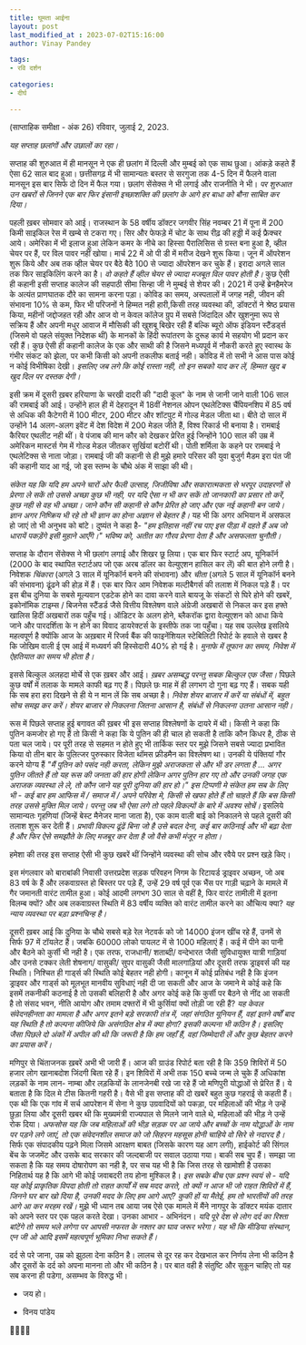 ```yaml
---
title: घूमता आईना
layout: post
last_modified_at : 2023-07-02T15:16:00
author: Vinay Pandey

tags:
- रवि दर्शन

categories:
- दीर्घ

---
```


(साप्ताहिक समीक्षा - अंक 26)
रविवार, जुलाई 2, 2023.

*यह सप्ताह छलांगों और उछालों का रहा।* 

सप्ताह की शुरुआत में ही मानसून ने एक ही छलांग में दिल्ली और मुम्बई को एक साथ छुआ। आंकड़े कहते हैं ऐसा 62 साल बाद हुआ। छत्तीसगढ़ में भी सामान्यतः बस्तर से सरगुजा तक 4-5 दिन में फैलने वाला मानसून इस बार सिर्फ दो दिन में फैल गया। छलांग सेंसेक्स ने भी लगाई और राजनीति ने भी। *पर शुरुआत उन खबरों से जिनने एक बार फिर इंसानी इच्छाशक्ति की छलांग के आगे हर बाधा को बौना साबित कर दिया।* 

पहली ख़बर सोमवार को आई। राजस्थान के 58 वर्षीय डॉक्टर जगवीर सिंह नवम्बर 21 में पूना में 200 किमी साइकिल रेस में खम्बे से टकरा गए। सिर और फेफड़े में चोट के साथ रीढ़ की हड्डी में कई फ्रैक्चर आये। अमेरिका में भी इलाज हुआ लेकिन कमर के नीचे का हिस्सा पैरालिसिस से ग्रस्त बना हुआ है, व्हील चेयर पर हैं, पर विल पावर नहीं खोया। मार्च 22 में ओ पी डी में मरीज देखने शुरू किया। जून में ऑपरेशन शुरू किये और अब तक व्हील चेयर पर बैठे बैठे 100 से ज्यादा ऑपरेशन कर चुके हैं। इरादा अगले साल तक फिर साइकिलिंग करने का है। *वो कहते हैं व्हील चेयर से ज्यादा मजबूत विल पावर होती है।* कुछ ऐसी ही कहानी इसी सप्ताह कालेज की सहपाठी सीमा सिन्हा जी ने मुम्बई से शेयर की। 2021 में उन्हें ब्रेनहैमरेज के अत्यंत प्राणघातक दौरे का सामना करना पड़ा। कोविड का समय, अस्पतालों में जगह नही, जीवन की संभावना 10% से कम, फिर भी परिजनों ने हिम्मत नही हारी,किसी तरह व्यवस्था की, डॉक्टरों ने श्रेष्ठ प्रयास किया, महीनों जद्दोजहत रही और आज वो न केवल कॉलेज ग्रुप में सबसे जिंदादिल और खुशनुमा रूप से सक्रिय हैं और अपनी मधुर आवाज में मौसिकी की खुशबू बिखेर रही हैं बल्कि ब्यूरो ऑफ इंडियन स्टैंडर्ड्स (जिसमे वो पहले संयुक्त निदेशक थीं) के मानकों के हिंदी रूपांतरण के दुरूह कार्य मे सहयोग भी प्रदान कर रही हैं। कुछ ऐसी ही कहानी कालेज के एक और साथी की है जिसने मध्यपूर्व में नौकरी करते हुए स्वास्थ के गंभीर संकट को झेला, पर कभी किसी को अपनी तकलीफ बताई नही। कोविड में तो सभी ने आस पास कोई न कोई विभीषिका देखी। *इसलिए जब लगे कि कोई रास्ता नही, तो इन सबको याद कर लें, हिम्मत खुद ब खुद दिल पर दस्तक देगी।*

इसी क्रम में दूसरी ख़बर हरियाणा के चरखी दादरी की "दादी कूल" के नाम से जानी जाने वाली 106 साल की रामबाई की आई। उन्होंने हाल ही में देहरादून में 18वीं नेशनल ओपन एथलेटिक्स चैंपियनशिप में 85 वर्ष से अधिक की कैटेगरी में 100 मीटर, 200 मीटर और शॉटपुट में गोल्ड मेडल जीता था। बीते दो साल में उन्होंने 14 अलग-अलग इवेंट में देश विदेश में 200 मेडल जीते हैं, विश्व रिकार्ड भी बनाया है। रामबाई कैरियर एथलीट नही थीं। वे पंजाब की मान कौर को देखकर प्रेरित हुई जिन्होंने 100 साल की उम्र में अमेरिकन मास्टर्स गेम में गोल्ड मेडल जीतकर सुर्खियां बटोरीं थी। पोती शर्मिला के कहने पर रामबाई ने एथलेटिक्स से नाता जोड़ा। रामबाई जी की कहानी से ही मुझे हमारे परिसर की युवा बुजुर्ग मैडम इरा पंत जी की कहानी याद आ गई, जो इस स्तम्भ के चौथे अंक में साझा की थी। 

*संकेत यह कि यदि हम अपने चारों ओर फैली उत्साह, जिजीविषा और सकारात्मकता से भरपूर उदाहरणों से प्रेरणा ले सकें तो उससे अच्छा कुछ भी नही, पर यदि ऐसा न भी कर सकें तो जानकारी का प्रसार तो करें, कुछ नही से वह भी अच्छा। जाने कौन सी कहानी से कौन प्रेरित हो जाए और एक नई कहानी बन जाये। ज्ञान अगर निष्क्रिय भी रहे तो भी ज्ञान का होना अज्ञान से बेहतर है।* यह भी कि अगर अभियान में असफल हो जाएं तो भी अनुभव को बांटे।  दुष्यंत ने कहा है-
_"हम इतिहास नहीं रच पाए इस पीड़ा में दहते हैं_
_अब जो धारायें पकड़ेंगे इसी मुहाने आएँगे।"_
*भविष्य को, अतीत का गौरव प्रेरणा देता है और असफलता चुनौती।*

सप्ताह के दौरान सेंसेक्स ने भी छलांग लगाई और शिखर छू लिया। एक बार फिर स्टार्ट अप, यूनिकॉर्न (2000 के बाद स्थापित स्टार्टअप जो एक अरब डॉलर का वेल्युएशन हासिल कर लें) की बात होने लगी है।  निवेशक  *चिंकारा* (अगले 3 साल में यूनिकॉर्न बनने की संभावना) और *चीता* (अगले 5 साल में यूनिकॉर्न बनने की संभावना) ढूंढने की होड़ में हैं। एक बार फिर आम निवेशक मल्टीबैगर्स की तलाश में निकल पड़े हैं। पर इस बीच दुनिया के सबसे मूल्यवान एडटेक होने का दावा करने वाले बायजू के संकटों से घिरे होने की खबरें, इकोनॉमिक टाइम्स / बिजनेस स्टैंडर्ड जैसे वित्तीय विश्लेषण वाले अंग्रेजी अखबारों से निकल कर इस हफ्ते खालिस हिदीं अखबारों तक पहुँच गई। ऑडिटर के अलग होने, ब्लैकरॉक द्वारा वेल्युएशन को आधा किये जाने और  पारदर्शिता के न होने का विवाद डायरेक्टर्स के इस्तीफे तक जा पहुँचा। यह सब उल्लेख इसलिये महत्वपूर्ण है क्योंकि आज के अख़बार में रिजर्व बैंक की फाइनेंशियल स्टेबिलिटी रिपोर्ट के हवाले से खबर है कि जोखिम वाली ई एम आई में मध्यवर्ग की हिस्सेदारी 40% हो गई है। *मुनाफे में तूफान का समय, निवेश में ऐहतियात का समय भी होता है।*

इससे बिल्कुल अलहदा मोर्चे से एक ख़बर और आई। *ख़बर असम्बद्ध परन्तु सबक बिल्कुल एक जैसा।* पिछले कुछ वर्षों में तलाक के मामले काफी बढ़ गए हैं। पिछले छः माह में ही लगभग दो गुना बढ़ गए हैं। सबक यही कि सब हरा हरा दिखने से ही ये न मान लें कि सब अच्छा है। *निवेश शेयर बाजार में करें या संबंधों में, बहुत सोच समझ कर करें। शेयर बाजार से निकलना जितना आसान है, संबंधों से निकलना उतना आसान नही।*

रूस में पिछले सप्ताह हुई बगावत की ख़बर भी इस सप्ताह विश्लेषणों के दायरे में थी। किसी ने कहा कि पुतिन कमजोर हो गए हैं तो किसी ने कहा कि ये पुतिन की ही चाल हो सकती है ताकि कौन किधर है, ठीक से पता चल जाये। पर पूरी तरह से सहमत न होते हुए भी तार्किक स्तर पर मुझे जिसने सबसे ज्यादा प्रभावित किया वो तीन बार के पुलित्जर पुरुस्कार विजेता थॉमस फ्रीडमैन का विश्लेषण था। उनकी ये पंक्तियां गौर करने योग्य हैं  _"मैं पुतिन को पसंद नही करता, लेकिन मुझे अराजकता से और भी डर लगता है ... अगर पुतिन जीतते हैं तो यह रूस की जनता की हार होगी लेकिन अगर पुतिन हार गए तो और उनकी जगह एक अराजक व्यवस्था ले ले, तो कौन जाने यह पूरी दुनिया की हार हो।"_ 
*इस टिप्पणी मे संकेत हम सब के लिए भी - कई बार हम आफिस में / समाज में / अपने परिवेश मे, किसी से खफा होते हैं तो चाहते हैं कि बस किसी तरह उससे मुक्ति मिल जाये। परन्तु जब भी ऐसा लगे तो पहले विकल्पों के बारे में अवश्य सोचें।* इसलिये सामान्यतः गृहणियां (जिन्हें बेस्ट मैनेजर माना जाता है), एक काम वाली बाई को निकालने से पहले दूसरी की तलाश शुरू कर देती हैं। *प्रभावी विकल्प ढूंढें बिना जो है उसे बदल देना, कई बार कठिनाई और भी बढ़ा देता है और फिर ऐसे समझौते के लिए मजबूर कर देता है जो वैसे कभी मंजूर न होता।*
 
हमेशा की तरह इस सप्ताह ऐसी भी कुछ खबरें थीं जिन्होंने व्यवस्था की सोच और रवैये पर प्रश्न खड़े किए। 

इस मंगलवार को बाराबांकी निवासी उत्तरप्रदेश सड़क परिवहन निगम के रिटायर्ड ड्राइवर अच्छन, जो अब 83 वर्ष के हैं और लकवाग्रस्त हो बिस्तर पर पड़े हैं, उन्हें 29 वर्ष पूर्व एक भैंस पर गाड़ी चढ़ाने के मामले में गैर जमानती वारंट तामील हुआ। कोई आदमी लगभग 30 साल से वहीं है, फिर वारंट तामीली में इतना विलम्ब क्यों? और अब लकवाग्रस्त स्थिति में 83 वर्षीय व्यक्ति को वारंट तामील करने का औचित्य क्या? *यह न्याय व्यवस्था पर बड़ा प्रश्नचिन्ह है।*

दूसरी ख़बर आई कि दुनिया के चौथे सबसे बड़े रेल नेटवर्क को जो 14000 इंजन खींच रहे हैं, उनमें से सिर्फ 97 में टॉयलेट हैं। जबकि 60000 लोको पायलट में से 1000 महिलाएं हैं। कई में पीने का पानी और बैठने को कुर्सी भी नही है। एक तरफ, राजधानी/ शताब्दी/ वन्देभारत जैसी सुविधायुक्त यात्री गाड़ियां और उनसे टक्कर लेती शेषनाग/ वासुकी/ सुपर वासुकी जैसी मालगाड़ियां और दूसरी तरफ ड्राइवर्स की यह स्थिति। निश्चित ही गार्ड्स की स्थिति कोई बेहतर नही होगी। कानून में कोई प्रतिबंध नही है कि इंजन ड्राइवर और गार्ड्स को मूलभूत मानवीय सुविधाएं नही दी जा सकती और आज के जमाने मे कोई कहे कि इसमें तकनीकी कठनाई है तो उसकी बलिहारी है और अगर कोई कहे कि कुर्सी पर बैठने से नींद आ सकती है तो संसद भवन, नीति आयोग और तमाम दफ्तरों में भी कुर्सियां क्यों तोड़ी जा रही हैं? *यह केवल संवेदनहीनता का मामला है और अगर इतने बड़े सरकारी तंत्र में, जहां संगठित यूनियन हैं, वहां इतने वर्षों बाद यह स्थिति है तो कल्पना कीजिये कि असंगठित क्षेत्र में क्या होगा? इसकी कल्पना भी कठिन है। इसलिए जैसा पिछले दो अंकों में अपील की थी कि जरूरी है कि हम जहाँ हैं, वहां जिम्मेदारी लें और कुछ बेहतर करने का प्रयास करें।* 

मणिपुर से चिंताजनक ख़बरें अभी भी जारी हैं। आज की ग्राउंड रिपोर्ट बता रही है कि 359 शिविरों में 50 हजार लोग खानाबदोश जिंदगी बिता रहे हैं। इन शिविरों में अभी तक 150 बच्चे जन्म ले चुके हैं अधिकांश लड़कों के  नाम लान- नाम्बा और लड़कियों के लानजेनबी रखे जा रहे हैं जो मणिपुरी योद्धाओं से प्रेरित हैं। ये बताता है कि दिल मे टीस कितनी गहरी है। वैसे भी इस सप्ताह की दो खबरें बहुत कुछ गहराई से कहती हैं। एक थी कि एक गांव में सर्च आपरेशन में सेना ने कुछ उग्रवादियों को पकड़ा, पर महिलाओं की भीड़ ने उन्हें छुड़ा लिया और दूसरी खबर थी कि मुख्यमंत्री राज्यपाल से मिलने जाने वाले थे, महिलाओं की भीड़ ने उन्हें रोक दिया। *अफसोस यह कि जब महिलाओं की भीड़ सड़क पर आ जाये और बच्चों के नाम योद्धाओं के नाम पर पड़ने लगे जाएं, तो एक संवेदनशील समाज को जो सिहरन महसूस होनी चाहिये वो सिरे से नदारद है।* सिर्फ एक संपादकीय पढ़ने मिला जिसमे आरक्षण बाबत (जिसके कारण यह आग लगी), हाईकोर्ट की सिंगल बेंच के जजमेंट और उसके बाद सरकार की जल्दबाजी पर सवाल उठाया गया। बाकी सब चुप हैं। समझा जा सकता है कि यह समय दोषारोपण का नही है, पर सच यह भी है कि जिस तरह से खामोशी है उसका निहितार्थ यह है कि आगे भी कोई जवाबदरी तय होना मुश्किल है। *इस सबके बीच एक प्रश्न स्वयं से - यदि यह कोई प्राकृतिक विपदा होती तो राहत कार्यों में सब मदद करते, तो क्यों न आज भी जो राहत शिविरों में हैं, जिनने घर बार खो दिया है, उनकी मदद के लिए हम आगे आएं? कुकी हों या मैतेई, हम तो भारतीयों की तरह आगे आ कर मरहम रखें।* मुझे भी ध्यान तब आया जब ऐसे एक मामले में मैंने नागपुर के डॉक्टर मयंक दातार को अपने स्तर पर एक पहल करते देखा। उनका आभार - अभिनंदन। *यदि पूरे देश से लोग दर्द का रिश्ता बांटेंगे तो समय भले लगेगा पर आपसी नफरत के नश्तर का घाव जरूर भरेगा। यह भी कि मीडिया संस्थान, एन जी ओ आदि इसमें महत्वपूर्ण भूमिका निभा सकते हैं।*

दर्द से परे जाना, उम्र को झुठला देना कठिन है। लालच से दूर रह कर देखभाल कर निर्णय लेना भी कठिन है और दूसरों के दर्द को अपना मानना तो और भी कठिन है। पर बात वही है संतुष्टि और सुकून चाहिए तो यह सब करना ही पडेगा, असम्भव के विरुद्ध भी।

- जय हो।

- विनय पांडेय

🙏🌷🌷🙏
